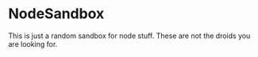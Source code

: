 # NodeSandbox

This is just a random sandbox for node stuff.  These are not the droids you are looking for.
